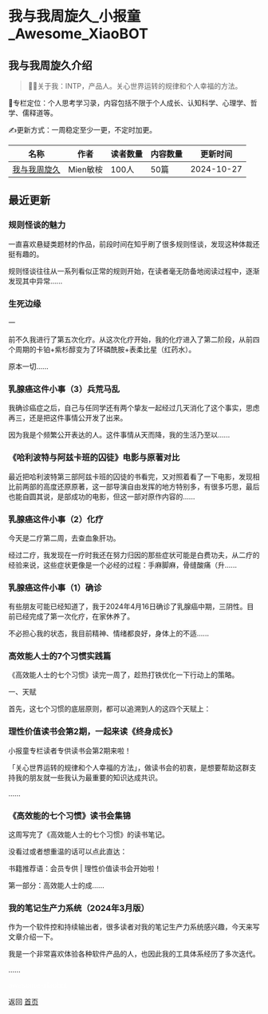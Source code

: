 # 我与我周旋久_小报童_Awesome_XiaoBOT

## 我与我周旋久介绍
> 👩‍💻关于我：INTP，产品人。关心世界运转的规律和个人幸福的方法。    
    
📒专栏定位：个人思考学习录，内容包括不限于个人成长、认知科学、心理学、哲学、儒释道等。    
    
✍️更新方式：一周稳定至少一更，不定时加更。  
  


|名称|作者|读者数量|内容数量|更新时间|
|---|---|---|---|---|
|[我与我周旋久](https://xiaobot.net/p/zhouxuan2023?refer=0b133df9-27dc-423b-8101-639049001c13)|Mien敏桉|100人|50篇|2024-10-27|

## 最近更新
### 规则怪谈的魅力

一直喜欢悬疑类题材的作品，前段时间在知乎刷了很多规则怪谈，发现这种体裁还挺有趣的。

规则怪谈往往从一系列看似正常的规则开始，在读者毫无防备地阅读过程中，逐渐发现其中异常......

### 生死边缘

一

前不久我进行了第五次化疗。从这次化疗开始，我的化疗进入了第二阶段，从前四个周期的卡铂+紫杉醇变为了环磷酰胺+表柔比星（红药水）。

原本一切......

### 乳腺癌这件小事（3）兵荒马乱

我确诊癌症之后，自己与任同学还有两个挚友一起经过几天消化了这个事实，思虑再三，还是把这件事情公开发了出来。

因为我是个频繁公开表达的人。这件事情从天而降，我的生活乃至以......

### 《哈利波特与阿兹卡班的囚徒》电影与原著对比

最近把哈利波特第三部阿兹卡班的囚徒的书看完，又对照着看了一下电影，发现相比前两部的高度还原原著，这一部导演自由发挥的地方特别多，有很多巧思，最后也能自圆其说，是部成功的电影，但这一部对原作内容的......

### 乳腺癌这件小事（2）化疗

今天是二疗第二周，去查血象肝功。

经过二疗，我发现在一疗时我还在努力归因的那些症状可能是白费功夫，从二疗的经验来说，这些症状更像是一个必经的过程：手麻脚麻，骨缝酸痛（升......

### 乳腺癌这件小事（1）确诊

有些朋友可能已经知道了，我于2024年4月16日确诊了乳腺癌中期，三阴性。目前已经完成了第一次化疗，在家休养了。

不必担心我的状态，我目前精神、情绪都良好，身体上的不适......

### 高效能人士的7个习惯实践篇

《高效能人士的七个习惯》读完一周了，趁热打铁优化一下行动上的策略。

一、天赋

首先，这七个习惯的底层原则，都可以追溯到人的这四个天赋上：

### 理性价值读书会第2期，一起来读《终身成长》

小报童专栏读者专供读书会第2期来啦！

「关心世界运转的规律和个人幸福的方法」，做读书会的初衷，是想要帮助这群支持我的朋友就一些我认为最重要的知识达成共识。

......

### 《高效能的七个习惯》读书会集锦

这周写完了《高效能人士的七个习惯》的读书笔记。

没看过或者想重温的话可以点此直达：

书籍推荐语：会员专供 | 理性价值读书会开始啦！

第一部分：高效能人士的成......

### 我的笔记生产力系统（2024年3月版）

作为一个软件控和持续输出者，很多读者对我的笔记生产力系统感兴趣，今天来写文章介绍一下。

我是一个非常喜欢体验各种软件产品的人，也因此我的工具体系经历了多次迭代。

......


<a href="https://github.com/Reno9527/awesome-xiaobot" style="color: white; text-decoration: none;">awesome-xiaobot</a>

返回 [首页](../README.md)
